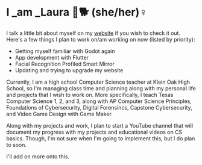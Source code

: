 # I _am _Laura 🐐🐕 (she/her)♀️

I talk a little bit about myself on my [website](https://lauralongoria.netlify.app) if you wish to check it out. Here's a few things I plan to work on/am working on now (listed by priority):
- Getting myself familiar with Godot again
- App development with Flutter
- Facial Recognition Profiled Smart Mirror
- Updating and trying to upgrade my website



Currently, I am a high school Computer Science teacher at Klein Oak High School, so I'm managing class time and planning along with my personal life and projects that I wish to work on. More specifically, I teach Texas Computer Science 1, 2, and 3, along with AP Computer Science Principles, Foundations of Cybersecurity, Digital Forensincs, Capstone Cybersecurity, and Video Game Design with Game Maker.

Along with my projects and work, I plan to start a YouTube channel that will document my progress with my projects and educational videos on CS basics. Though, I'm not sure when I'm going to implement this, but I do plan to soon.

I'll add on more onto this.
